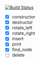 [![Build Status](https://travis-ci.org/SVolkoff/RedBlackTree.svg?branch=master)](https://travis-ci.org/SVolkoff/RedBlackTree)

- [x] constructor
- [x] destructor
- [x] rotate_left
- [x] rotate_right
- [x] insert
- [x] print
- [x] find_node
- [ ] delete
